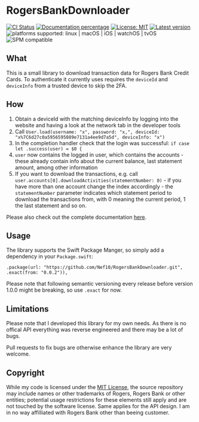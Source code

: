 # RogersBankDownloader

[![CI Status](https://github.com/Nef10/RogersBankDownloader/workflows/CI/badge.svg?event=push)](https://github.com/Nef10/RogersBankDownloader/actions?query=workflow%3A%22CI%22) [![Documentation percentage](https://nef10.github.io/RogersBankDownloader/badge.svg)](https://nef10.github.io/RogersBankDownloader/) [![License: MIT](https://img.shields.io/github/license/Nef10/RogersBankDownloader)](https://github.com/Nef10/RogersBankDownloader/blob/main/LICENSE) [![Latest version](https://img.shields.io/github/v/release/Nef10/RogersBankDownloader?label=SemVer&sort=semver)](https://github.com/Nef10/RogersBankDownloader/releases) ![platforms supported: linux | macOS | iOS | watchOS | tvOS](https://img.shields.io/badge/platform-linux%20%7C%20macOS%20%7C%20iOS%20%7C%20watchOS%20%7C%20tvOS-blue) ![SPM compatible](https://img.shields.io/badge/SPM-compatible-blue)

## What

This is a small library to download transaction data for Rogers Bank Credit Cards. To authenticate it currently uses requires the `deviceId` and `deviceInfo` from a trusted device to skip the 2FA.

## How

1) Obtain a deviceId with the matching deviceInfo by logging into the website and having a look at the network tab in the developer tools
2) Call `User.load(username: "x", password: "x,", deviceId: "x%7C6d27c0a5956595089e7131a4ee9d7a5d", deviceInfo: "x")`
3) In the completion handler check that the login was successful: `if case let .success(user) = $0 {`
4) `user` now contains the logged in user, which contains the accounts - these already contain info about the current balance, last statement amount, among other information
5) If you want to download the transactions, e.g. call `user.accounts[0].downloadActivities(statementNumber: 0)` - if you have more than one account change the index accordingly - the `statementNumber` parameter indicates which statement period to download the transactions from, with 0 meaning the current period, 1 the last statement and so on.

Please also check out the complete documentation [here](https://nef10.github.io/RogersBankDownloader/).

## Usage

The library supports the Swift Package Manger, so simply add a dependency in your `Package.swift`:

```
.package(url: "https://github.com/Nef10/RogersBankDownloader.git", .exact(from: "0.0.2")),
```

Please note that following semantic versioning every release before version 1.0.0 might be breaking, so use `.exact` for now.

## Limitations

Please note that I developed this library for my own needs. As there is no offical API everything was reverse engineered and there may be a lot of bugs.

Pull requests to fix bugs are otherwise enhance the library are very welcome.

## Copyright

While my code is licensed under the [MIT License](https://github.com/Nef10/RogersBankDownloader/blob/main/LICENSE), the source repository may include names or other trademarks of Rogers, Rogers Bank or other entities; potential usage restrictions for these elements still apply and are not touched by the software license. Same applies for the API design. I am in no way affilliated with Rogers Bank other than beeing customer.
